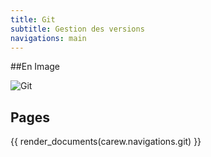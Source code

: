 ```yaml
---
title: Git
subtitle: Gestion des versions
navigations: main
---
```


##En Image

<img src="./images/git_workflow.png" alt="Git">


## Pages

{{ render_documents(carew.navigations.git) }}
